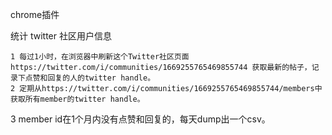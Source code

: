 chrome插件

统计 twitter 社区用户信息

	1 每过1小时，在浏览器中刷新这个Twitter社区页面https://twitter.com/i/communities/1669255765469855744 获取最新的帖子，记录下点赞和回复的人的twitter handle。
	2 定期从https://twitter.com/i/communities/1669255765469855744/members中获取所有member的twitter handle。
  3 member id在1个月内没有点赞和回复的，每天dump出一个csv。